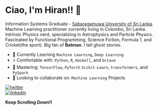 # Ciao, I'm Hiran!! 👋

Information Systems Graduate - [Sabaragamuwa University of Sri Lanka](http://www.sab.ac.lk/).  
Machine Learning practitioner currently living in Colombo, Sri Lanka.  
Intrinsic Physics nerd, specializing in Astrophysics and Particle Physics.   
Fascinated by Functional Programming, Science Fiction, Formula 1, and Cricket(the sport). 
Big fan of **Batman**. I tell ghost stories.

- 🌱 Currently Learning `Machine Learning`, `Deep Learning`
- ⚡️ Comfortable with: `Python`, `R`, `Haskell`, and `Octave`
- 🔭 Mastering: `TensorFlow`, `PyTorch` `Scikit-Learn`, `transformers`, and `PySpark`
- 👯 Looking to collaborate on: `Machine Learning` Projects

[![twitter](https://img.shields.io/badge/-@theSLWayne-313131?style=flat-square&labelColor=313131&logo=twitter&logoColor=white&color=313131)](https://twitter.com/theSLWayne)  
[![linkedin](https://img.shields.io/badge/-Hiran_Hasanka-313131?style=flat-square&labelColor=313131&logo=LinkedIn&logoColor=white&color=313131)](https://www.linkedin.com/in/hiran-hasanka/)

**Keep Scrolling Down!!**
